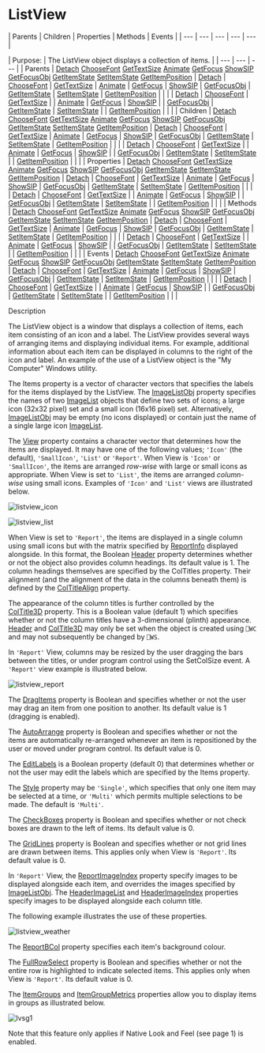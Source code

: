 




<h1 class="heading"><span class="name">ListView</span></h1>
| Parents | Children | Properties | Methods | Events |
| --- | --- | --- | --- | ---  |

| Purpose: | The ListView object displays a collection of items. |
| --- | --- | ---  |
| Parents | [Detach](./detach.md) [ChooseFont](./choosefont.md) [GetTextSize](./gettextsize.md) [Animate](./animate.md) [GetFocus](./getfocus.md) [ShowSIP](./showsip.md) [GetFocusObj](./getfocusobj.md) [GetItemState](./getitemstate.md) [SetItemState](./setitemstate.md) [GetItemPosition](./getitemposition.md) | [Detach](./detach.md) | [ChooseFont](./choosefont.md) | [GetTextSize](./gettextsize.md) | [Animate](./animate.md) | [GetFocus](./getfocus.md) | [ShowSIP](./showsip.md) | [GetFocusObj](./getfocusobj.md) | [GetItemState](./getitemstate.md) | [SetItemState](./setitemstate.md) | [GetItemPosition](./getitemposition.md) |  |  |
| [Detach](./detach.md) | [ChooseFont](./choosefont.md) | [GetTextSize](./gettextsize.md) |
| [Animate](./animate.md) | [GetFocus](./getfocus.md) | [ShowSIP](./showsip.md) |
| [GetFocusObj](./getfocusobj.md) | [GetItemState](./getitemstate.md) | [SetItemState](./setitemstate.md) |
| [GetItemPosition](./getitemposition.md) |  |  |
| Children | [Detach](./detach.md) [ChooseFont](./choosefont.md) [GetTextSize](./gettextsize.md) [Animate](./animate.md) [GetFocus](./getfocus.md) [ShowSIP](./showsip.md) [GetFocusObj](./getfocusobj.md) [GetItemState](./getitemstate.md) [SetItemState](./setitemstate.md) [GetItemPosition](./getitemposition.md) | [Detach](./detach.md) | [ChooseFont](./choosefont.md) | [GetTextSize](./gettextsize.md) | [Animate](./animate.md) | [GetFocus](./getfocus.md) | [ShowSIP](./showsip.md) | [GetFocusObj](./getfocusobj.md) | [GetItemState](./getitemstate.md) | [SetItemState](./setitemstate.md) | [GetItemPosition](./getitemposition.md) |  |  |
| [Detach](./detach.md) | [ChooseFont](./choosefont.md) | [GetTextSize](./gettextsize.md) |
| [Animate](./animate.md) | [GetFocus](./getfocus.md) | [ShowSIP](./showsip.md) |
| [GetFocusObj](./getfocusobj.md) | [GetItemState](./getitemstate.md) | [SetItemState](./setitemstate.md) |
| [GetItemPosition](./getitemposition.md) |  |  |
| Properties | [Detach](./detach.md) [ChooseFont](./choosefont.md) [GetTextSize](./gettextsize.md) [Animate](./animate.md) [GetFocus](./getfocus.md) [ShowSIP](./showsip.md) [GetFocusObj](./getfocusobj.md) [GetItemState](./getitemstate.md) [SetItemState](./setitemstate.md) [GetItemPosition](./getitemposition.md) | [Detach](./detach.md) | [ChooseFont](./choosefont.md) | [GetTextSize](./gettextsize.md) | [Animate](./animate.md) | [GetFocus](./getfocus.md) | [ShowSIP](./showsip.md) | [GetFocusObj](./getfocusobj.md) | [GetItemState](./getitemstate.md) | [SetItemState](./setitemstate.md) | [GetItemPosition](./getitemposition.md) |  |  |
| [Detach](./detach.md) | [ChooseFont](./choosefont.md) | [GetTextSize](./gettextsize.md) |
| [Animate](./animate.md) | [GetFocus](./getfocus.md) | [ShowSIP](./showsip.md) |
| [GetFocusObj](./getfocusobj.md) | [GetItemState](./getitemstate.md) | [SetItemState](./setitemstate.md) |
| [GetItemPosition](./getitemposition.md) |  |  |
| Methods | [Detach](./detach.md) [ChooseFont](./choosefont.md) [GetTextSize](./gettextsize.md) [Animate](./animate.md) [GetFocus](./getfocus.md) [ShowSIP](./showsip.md) [GetFocusObj](./getfocusobj.md) [GetItemState](./getitemstate.md) [SetItemState](./setitemstate.md) [GetItemPosition](./getitemposition.md) | [Detach](./detach.md) | [ChooseFont](./choosefont.md) | [GetTextSize](./gettextsize.md) | [Animate](./animate.md) | [GetFocus](./getfocus.md) | [ShowSIP](./showsip.md) | [GetFocusObj](./getfocusobj.md) | [GetItemState](./getitemstate.md) | [SetItemState](./setitemstate.md) | [GetItemPosition](./getitemposition.md) |  |  |
| [Detach](./detach.md) | [ChooseFont](./choosefont.md) | [GetTextSize](./gettextsize.md) |
| [Animate](./animate.md) | [GetFocus](./getfocus.md) | [ShowSIP](./showsip.md) |
| [GetFocusObj](./getfocusobj.md) | [GetItemState](./getitemstate.md) | [SetItemState](./setitemstate.md) |
| [GetItemPosition](./getitemposition.md) |  |  |
| Events | [Detach](./detach.md) [ChooseFont](./choosefont.md) [GetTextSize](./gettextsize.md) [Animate](./animate.md) [GetFocus](./getfocus.md) [ShowSIP](./showsip.md) [GetFocusObj](./getfocusobj.md) [GetItemState](./getitemstate.md) [SetItemState](./setitemstate.md) [GetItemPosition](./getitemposition.md) | [Detach](./detach.md) | [ChooseFont](./choosefont.md) | [GetTextSize](./gettextsize.md) | [Animate](./animate.md) | [GetFocus](./getfocus.md) | [ShowSIP](./showsip.md) | [GetFocusObj](./getfocusobj.md) | [GetItemState](./getitemstate.md) | [SetItemState](./setitemstate.md) | [GetItemPosition](./getitemposition.md) |  |  |
| [Detach](./detach.md) | [ChooseFont](./choosefont.md) | [GetTextSize](./gettextsize.md) |
| [Animate](./animate.md) | [GetFocus](./getfocus.md) | [ShowSIP](./showsip.md) |
| [GetFocusObj](./getfocusobj.md) | [GetItemState](./getitemstate.md) | [SetItemState](./setitemstate.md) |
| [GetItemPosition](./getitemposition.md) |  |  |


Description


The ListView object is a window that displays a collection of items, each
item consisting of an icon and a label. The ListView provides several ways of
arranging items and displaying individual items. For example, additional
information about each item can be displayed in columns to the right of the icon
and label. An example of the use of a ListView object is the "My Computer"
Windows utility.



The Items property is a vector of character vectors that specifies the labels
for the items displayed by the ListView. The [ImageListObj](./imagelistobj.md) property specifies the names of two [ImageList](imagelist.md) objects that define two sets of icons; a large icon (32x32 pixel) set and a
small icon (16x16 pixel) set. Alternatively, [ImageListObj](./imagelistobj.md) may be empty (no icons
displayed) or contain just the name of a single large icon [ImageList](imagelist.md).


The [View](./view.md) property contains a character
vector that determines how the items are displayed. It may have one of the
following values; `'Icon'` (the default), `'SmallIcon'`,
`'List'` or `'Report'`.
When View is `'Icon'` or `'SmallIcon'`,
the items are arranged *row-wise* with large or small icons as appropriate.
When View is set to `'List'`, the items are
arranged *column-wise* using small icons. Examples of `'Icon'` and `'List'` views are illustrated below.


![listview_icon](../img/listview-icon.png)


![listview_list](../img/listview-list.png)


When View is set to `'Report'`, the items
are displayed in a single column using small icons but with the matrix specified
by [ReportInfo](./reportinfo.md) displayed alongside. In
this format, the Boolean [Header](./header.md) property
determines whether or not the object also provides column headings. Its default
value is 1. The column headings themselves are specified by the ColTitles
property. Their alignment (and the alignment of the data in the columns beneath
them) is defined by the [ColTitleAlign](./coltitlealign.md) property.


The appearance of the column titles is further controlled by the [ColTitle3D](./coltitle3d.md) property. This is a Boolean value (default 1) which specifies whether or not the
column titles have a 3-dimensional (plinth) appearance. [Header](./header.md) and [ColTitle3D](./coltitle3d.md) may only be set when the
object is created using `⎕WC` and may
not subsequently be changed by `⎕WS`.


In `'Report'` View, columns may be
resized by the user dragging the bars between the titles, or under program
control using the SetColSize event. A `'Report'` view example is illustrated below.


![listview_report](../img/listview-report.png)


The [DragItems](./dragitems.md) property is Boolean and
specifies whether or not the user may drag an item from one position to another.
Its default value is 1 (dragging is enabled).


The [AutoArrange](./autoarrange.md) property is Boolean
and specifies whether or not the items are automatically re-arranged whenever an
item is repositioned by the user or moved under program control. Its default
value is 0.


The [EditLabels](./editlabels.md) is a Boolean property
(default 0) that determines whether or not the user may edit the labels which
are specified by the Items property.


The [Style](./style.md) property may be `'Single'`,
which specifies that only one item may be selected at a time, or `'Multi'` which permits multiple selections to be made. The default is `'Multi'`.


The [CheckBoxes](./checkboxes.md) property is Boolean
and specifies whether or not check boxes are drawn to the left of items. Its
default value is 0.


The [GridLines](./gridlines.md) property is Boolean and
specifies whether or not grid lines are drawn between items. This applies only
when View is `'Report'`. Its default value
is 0.


In `'Report'` View, the [ReportImageIndex](./reportimageindex.md) property specify images to be displayed alongside each item, and overrides the images specified by [ImageListObj](./imagelistobj.md). The [HeaderImageList](./headerimagelist.md) and [HeaderImageIndex](./headerimageindex.md)  properties specify images to be displayed alongside each column title.


The following example illustrates the use of these properties.


![listview_weather](../img/listview-weather.png)


The [ReportBCol](./reportbcol.md) property specifies each item's background colour.


The [FullRowSelect](./fullrowselect.md) property is
Boolean and specifies whether or not the entire row is highlighted to indicate
selected items. This applies only when View is `'Report'`.
Its default value is 0.


The [ItemGroups](./itemgroups.md) and [ItemGroupMetrics](./itemgroupmetrics.md) properties allow you to display items in groups as illustrated below.


![lvsg1](../img/lvsg1.gif)


Note that this feature only applies if Native Look and Feel 
(see page 1)
 is enabled.


